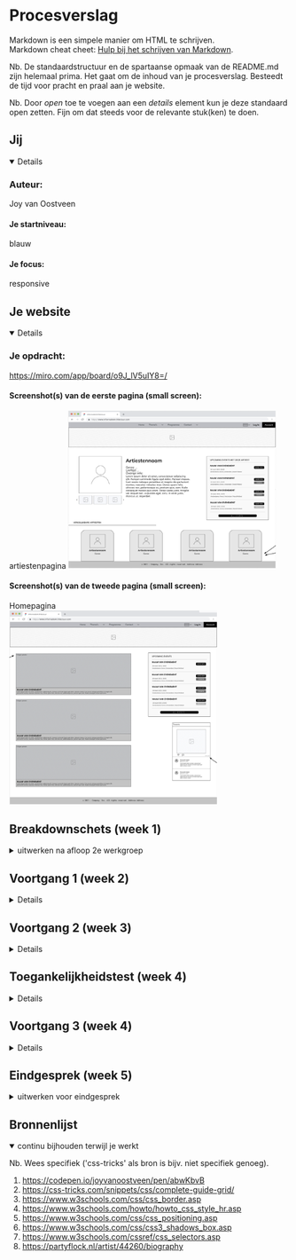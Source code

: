 # Procesverslag
Markdown is een simpele manier om HTML te schrijven.  
Markdown cheat cheet: [Hulp bij het schrijven van Markdown](https://github.com/adam-p/markdown-here/wiki/Markdown-Cheatsheet).

Nb. De standaardstructuur en de spartaanse opmaak van de README.md zijn helemaal prima. Het gaat om de inhoud van je procesverslag. Besteedt de tijd voor pracht en praal aan je website.

Nb. Door *open* toe te voegen aan een *details* element kun je deze standaard open zetten. Fijn om dat steeds voor de relevante stuk(ken) te doen.





## Jij

<details open>

### Auteur:
Joy van Oostveen

#### Je startniveau:
blauw

#### Je focus:
responsive
 
</details>





## Je website

<details open>

### Je opdracht:
https://miro.com/app/board/o9J_lV5uIY8=/

#### Screenshot(s) van de eerste pagina (small screen): 
artiestenpagina
<img src="images/artiestenpagina.png" width="375px" alt="artiesten pagina"> 


#### Screenshot(s) van de tweede pagina (small screen):
Homepagina  
<img src="images/homepagina.png" width="375px" alt="home pagina"> 

 
</details>





## Breakdownschets (week 1)

<details>
<summary>uitwerken na afloop 2e werkgroep</summary>

### de hele pagina: 
<img src="images/screenmobiel.png" width="375px" alt="mobiel voor breakdown scherm 1">

<img src="images/web_formaat_1.jpg" width="375px" alt="web met breakdown scherm 1">

<img src="images/mobiel_formaat_2.jpg" width="375px" alt="mobiel voor breakdown scherm 2">

<img src="images/web_formaat_2.jpg" width="375px" alt="web met breakdown scherm 2">

### dynamisch deel (bijv menu): 
<img src="images/dummy-plaatje.jpg" width="375px" alt="breakdown van een dynamisch deel">

### wellicht nog een dynamisch deel (bijv filter): 
<img src="images/dummy-plaatje.jpg" width="375px" alt="breakdown van nog een dynamisch deel">

</details>





## Voortgang 1 (week 2)

<details>

### Stand van zaken
Ik had eigenlijk veel te laat pas door dat we al begonnen moesten zijn met de website coderen, dus liep ik hier vrij ver mee achter. Uiteindelijk toch nog snel een heel stuk html in elkaar kunnen zetten met een mini beetje styling in de CSS. Op die manier had ik wel al een opzetje, maar daar hield het ook wel bij op. Doordat ik mijn site van IA ongeveer na ga maken heb ik ook nog geen mobiele voorbeeldversie, dus die moet ik zelf bedenken door middel van de breakdown schetsen.(heb geen screenshots van de site hoe het er op dit moment uit zag).

### Verslag van meeting
hier na afloop snel de uitkomsten van de meeting vastleggen

- er mist nog een nav bij mijn menu
- probeer meer comments te plaatsen, het zijn er nu te weinig.
- zorg dat je voor volgende les een stuk verder bent!

</details>





## Voortgang 2 (week 3)

<details>

### Stand van zaken
hier dit ging goed & dit was lastig (neem ook screenshots op van delen van je website en code)

<img src="images/bovenkant-versie1-telefoon.png" width="375px" alt="breakdown van nog een dynamisch deel">

### Verslag van meeting
hier na afloop snel de uitkomsten van de meeting vastleggen

- sections met daarin articles maken.
- font kiezen.
- uren maken!
- responsive maken.

</details>





## Toegankelijkheidstest (week 4)

<details>

### Bevindingen
Lijst met je bevindingen die in de test naar voren kwamen:
1. Weinig buttons op de site.
2. Alles kan voorgelezen worden door een screenreader.
3. De states zijn nog niet allemaal netjes uitgewerkt.

#### Titel eerste bevinding
Hier korte omschrijving (met indien nodig een afbeelding)

Hier een omschrijving van hoe het opgelost kan worden (met indien nodig een afbeelding)


#### Titel tweede bevinding. 
Hier korte omschrijving (met indien nodig een afbeelding)

Hier een omschrijving van hoe het opgelost kan worden (met indien nodig een afbeelding)


#### Titel volgende bevinding. 
Hier korte omschrijving (met indien nodig een afbeelding)

Hier een omschrijving van hoe het opgelost kan worden (met indien nodig een afbeelding)


#### Titel nog een bevinding. 
Hier korte omschrijving (met indien nodig een afbeelding)

Hier een omschrijving van hoe het opgelost kan worden (met indien nodig een afbeelding)

</details>





## Voortgang 3 (week 4)

<details>

### Stand van zaken
Mijn html is erg netjes, behalve dat er meerdere Id's gebruikt worden en dat mag niet. <img src="images/id.png" width="375px" alt="je ziet dat voor javascript getElementById gebruikt wordt">
De css ziet er goed uit, maar wel voor zorgen dat er meer comments komen en ook nog wat meer geordend. Overigens gebruik ik !important, maar dat is geen nette manier van code, dus dat moet nog specifieker aangeroepen worden. <img src="images/important.png" width="375px" alt="je ziet dat !important gebruikt wordt om bepaalde delen te overschrijven">

### Verslag van meeting
hier na afloop snel de uitkomsten van de meeting vastleggen

1. Id's weghalen, die mogen niet.
2. !important is geen nette vormgevingscode, dus oplossen door specifiek aan te spreken.
3. Css netjes ordenen, mag zoals voor mij overzichtelijk is, maar wel net.
4. Responsive maken, voor nu nog niet volledig genoeg, dus goed mee aan de slag.
5. De fout van audio (mouseover, mouseout)) is niet echt op te lossen zonder javascript in html te zetten, wat geen nette code is, dus het is voor nu niet erg.

</details>





## Eindgesprek (week 5)

<details>
<summary>uitwerken voor eindgesprek</summary>

### Stand van zaken
hier dit ging goed & dit was lastig (neem ook screenshots op van delen van je website en code)

### Screenshot(s)

hier screenshot(s) van je eindresultaat

</details>





## Bronnenlijst

<details open>
<summary>continu bijhouden terwijl je werkt</summary>

Nb. Wees specifiek ('css-tricks' als bron is bijv. niet specifiek genoeg).

1. https://codepen.io/joyvanoostveen/pen/abwKbvB
2. https://css-tricks.com/snippets/css/complete-guide-grid/
3. https://www.w3schools.com/css/css_border.asp
4. https://www.w3schools.com/howto/howto_css_style_hr.asp
5. https://www.w3schools.com/css/css_positioning.asp
6. https://www.w3schools.com/css/css3_shadows_box.asp
7. https://www.w3schools.com/cssref/css_selectors.asp
8. https://partyflock.nl/artist/44260/biography